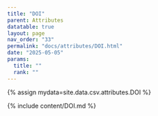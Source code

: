 ```yaml
---
title: "DOI"
parent: Attributes
datatable: true
layout: page
nav_order: "33"
permalink: "docs/attributes/DOI.html"
date: "2025-05-05"
params:
  title: ""
  rank: ""
---
```

{% assign mydata=site.data.csv.attributes.DOI %} 

{% include content/DOI.md %}
